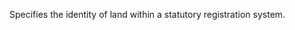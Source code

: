 Specifies the identity of land within a statutory registration system. 

<blockquote note: the property landtitleid is to be used in preference to deprecated attribute landtitlenumber in ifcsite. note:="" the="" property="" landtitleid="" is="" to="" be="" used="" in="" preference="" to="" deprecated="" attribute="" landtitlenumber="" in=""></blockquote note: the property landtitleid is to be used in preference to deprecated attribute landtitlenumber in ifcsite.>